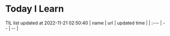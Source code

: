 # Today I Learn 
TIL list updated at 2022-11-21 02:50:40
| name | url | updated time |
| :--- | -- | -- |
